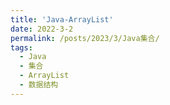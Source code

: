 ```yaml
---
title: 'Java-ArrayList'
date: 2022-3-2
permalink: /posts/2023/3/Java集合/
tags:
  - Java 
  - 集合
  - ArrayList
  - 数据结构	
---
```


